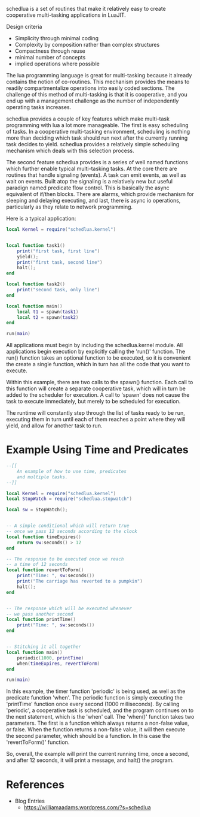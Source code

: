 schedlua is a set of routines that make it relatively easy to create cooperative
multi-tasking applications in LuaJIT.

Design criteria
- Simplicity through minimal coding
- Complexity by composition rather than complex structures
- Compactness through reuse
- minimal number of concepts
- implied operations where possible

The lua programming language is great for multi-tasking because it already contains
the notion of co-routines.  This mechanism provides the means to readily 
compartmentalize operations into easily coded sections.  The challenge of this
method of multi-tasking is that it is cooperative, and you end up with a 
management challenge as the number of independently operating tasks increases.

schedlua provides a couple of key features which make multi-task programming
with lua a lot more manageable.  The first is easy scheduling of tasks.  In a 
cooperative multi-tasking environment, scheduling is nothing more than deciding
which task should run next after the currently running task decides to yield.
schedlua provides a relatively simple scheduling mechanism which deals with this
selection process.

The second feature schedlua provides is a series of well named functions which 
further enable typical multi-tasking tasks.  At the core there are routines that
handle signaling (events).  A task can emit events, as well as wait on events.
Built atop the signaling is a relatively new but useful paradign named predicate
flow control.  This is basically the async equivalent of if/then blocks.  There
are alarms, which provide mechanism for sleeping and delaying executing, and 
last, there is async io operations, particularly as they relate to network
programming.



Here is a typical application:

```lua
local Kernel = require("schedlua.kernel")


local function task1()
	print("first task, first line")
	yield();
	print("first task, second line")
	halt();
end

local function task2()
	print("second task, only line")
end

local function main()
	local t1 = spawn(task1)
	local t2 = spawn(task2)
end

run(main)
```

All applications must begin by including the schedlua.kernel module.
All applications begin execution by explicitly calling the 'run()' function.
The run() function takes an optional function to be executed, so it is 
convenient the create a single function, which in turn has all the code
that you want to execute.

Within this example, there are two calls to the spawn() function.  Each
call to this function will create a separate cooperative task, which will 
in turn be added to the scheduler for execution.  A call to 'spawn' does
not cause the task to execute immediately, but merely to be scheduled for execution.

The runtime will constantly step through the list of tasks ready to be run, 
executing them in turn until each of them reaches a point where they will
yield, and allow for another task to run.

Example Using Time and Predicates
=================================

```lua
--[[
	An example of how to use time, predicates
	and multiple tasks.
--]]

local Kernel = require("schedlua.kernel")
local StopWatch = require("schedlua.stopwatch")

local sw = StopWatch();


-- A simple conditional which will return true
-- once we pass 12 seconds according to the clock
local function timeExpires()
	return sw:seconds() > 12
end

-- The response to be executed once we reach
-- a time of 12 seconds
local function revertToForm()
	print("Time: ", sw:seconds())
	print("The carriage has reverted to a pumpkin")
	halt();
end


-- The response which will be executed whenever
-- we pass another second
local function printTime()
	print("Time: ", sw:seconds())
end


-- Stitching it all together
local function main()
	periodic(1000, printTime)
	when(timeExpires, revertToForm)
end

run(main)
```

In this example, the timer function 'periodic' is being used, as well as the
predicate function 'when'.  The periodic function is simply executing the 
'printTime' function once every second (1000 milliseconds).  By calling
'periodic', a cooperative task is scheduled, and the program continues on
to the next statement, which is the 'when' call.  The 'when()' function takes
two parameters.  The first is a function which always returns a non-false
value, or false.  When the function returns a non-false value, it will 
then execute the second parameter, which should be a function.  In this case
the 'revertToForm()' function.

So, overall, the example will print the current running time, once a second, and
after 12 seconds, it will print a message, and halt() the program.


References
==========
* Blog Entries
  * https://williamaadams.wordpress.com/?s=schedlua

